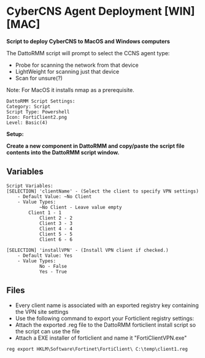 # CyberCNS Agent Deployment [WIN][MAC]
**Script to deploy CyberCNS to MacOS and Windows computers**

The DattoRMM script will prompt to select the CCNS agent type:
  - Probe for scanning the network from that device
  - LightWeight for scanning just that device
  - Scan for unsure(?)
  
  Note: For MacOS it installs nmap as a prerequisite.

```
DattoRMM Script Settings:
Category: Script
Script Type: Powershell
Icon: FortiClient2.png
Level: Basic(4)
```
**Setup:**

**Create a new component in DattoRMM and copy/paste the script file contents into the DattoRMM script window.**

## Variables
```
Script Variables:
[SELECTION] 'clientName' - (Select the client to specify VPN settings)
	- Default Value: ~No Client
	- Value Types:
    		~No Client - Leave value empty
		Client 1 - 1
      		Client 2 - 2
      		Client 3 - 3
      		Client 4 - 4
      		Client 5 - 5
      		Client 6 - 6
		
[SELECTION] 'installVPN' - (Install VPN client if checked.)
	- Default Value: Yes
	- Value Types:
    		No - False
    		Yes - True
```

## Files

- Every client name is associated with an exported registry key containing the VPN site settings
- Use the following command to export your Forticlient registry settings:
- Attach the exported .reg file to the DattoRMM forticlient install script so the script can use the file
- Attach a EXE installer of forticlient and name it "FortiClientVPN.exe"
```
reg export HKLM\Software\Fortinet\FortiClient\ C:\temp\client1.reg
```
